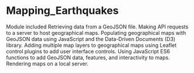 # Mapping_Earthquakes

Module included 
Retrieving data from a GeoJSON file.
Making API requests to a server to host geographical maps.
Populating geographical maps with GeoJSON data using JavaScript and the Data-Driven Documents (D3) library.
Adding multiple map layers to geographical maps using Leaflet control plugins to add user interface controls.
Using JavaScript ES6 functions to add GeoJSON data, features, and interactivity to maps.
Rendering maps on a local server.
